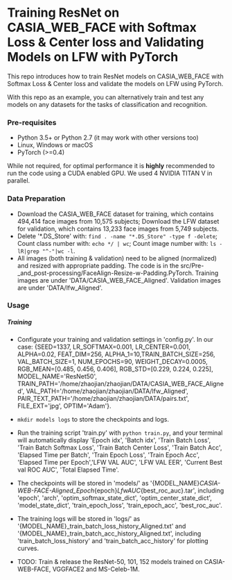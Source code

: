 # Training ResNet on CASIA_WEB_FACE with Softmax Loss & Center loss and Validating Models on LFW with PyTorch

This repo introduces how to train ResNet models on CASIA_WEB_FACE with Softmax Loss & Center loss and validate the models on LFW using PyTorch. 

With this repo as an example, you can alternatively train and test any models on any datasets for the tasks of classification and recognition.

### Pre-requisites

* Python 3.5+ or Python 2.7 (it may work with other versions too)
* Linux, Windows or macOS
* PyTorch (>=0.4)

While not required, for optimal performance it is **highly** recommended to run the code using a CUDA enabled GPU. We used 4 NVIDIA TITAN V in parallel.

### Data Preparation

* Download the CASIA_WEB_FACE dataset for training, which contains 494,414 face images from 10,575 subjects; Download the LFW dataset for validation, which contains 13,233 face images from 5,749 subjects.
* Delete '*.DS_Store' with: `find . -name "*.DS_Store" -type f -delete`; Count class number with: `echo */ | wc`; Count image number with: `ls -lR|grep "^-"|wc -l`.
* All images (both training & validation) need to be aligned (normalized) and resized with appropriate padding. The code is in the src/Pre-_and_post-processing/FaceAlign-Resize-w-Padding.PyTorch. Training images are under 'DATA/CASIA_WEB_FACE_Aligned'. Validation images are under 'DATA/lfw_Aligned'.

### Usage

##### Training

* Configurate your training and validation settings in 'config.py'. In our case: {SEED=1337, LR_SOFTMAX=0.001, LR_CENTER=0.001, ALPHA=0.02, FEAT_DIM=256, ALPHA_1=10,TRAIN_BATCH_SIZE=256, VAL_BATCH_SIZE=1, NUM_EPOCHS=90, WEIGHT_DECAY=0.0005, RGB_MEAN=\[0.485, 0.456, 0.406\], RGB_STD=\[0.229, 0.224, 0.225\], MODEL_NAME='ResNet50', TRAIN_PATH='/home/zhaojian/zhaojian/DATA/CASIA_WEB_FACE_Aligned', VAL_PATH='/home/zhaojian/zhaojian/DATA/lfw_Aligned', PAIR_TEXT_PATH='/home/zhaojian/zhaojian/DATA/pairs.txt', FILE_EXT='jpg', OPTIM='Adam'}.

* `mkdir models logs` to store the checkpoints and logs.

* Run the training script 'train.py' with `python train.py`, and your terminal will automatically display 'Epoch idx', 'Batch idx', 'Train Batch Loss', 'Train Batch Softmax Loss', 'Train Batch Center Loss', 'Train Batch Acc', 'Elapsed Time per Batch', 'Train Epoch Loss', 'Train Epoch Acc', 'Elapsed Time per Epoch','LFW VAL AUC', 'LFW VAL EER', 'Current Best val ROC AUC', 'Total Elapsed Time'.

* The checkpoints will be stored in 'models/' as '{MODEL_NAME}_CASIA-WEB-FACE-Aligned_Epoch_{epoch}_LfwAUC_{best_roc_auc}.tar', including 'epoch', 'arch', 'optim_softmax_state_dict', 'optim_center_state_dict', 'model_state_dict', 'train_epoch_loss', 'train_epoch_acc', 'best_roc_auc'.

* The training logs will be stored in 'logs/' as '{MODEL_NAME}_train_batch_loss_history_Aligned.txt' and '{MODEL_NAME}_train_batch_acc_history_Aligned.txt', including 'train_batch_loss_history' and 'train_batch_acc_history' for plotting curves.

* TODO: Train & release the ResNet-50, 101, 152 models trained on CASIA-WEB-FACE, VGGFACE2 and MS-Celeb-1M.
